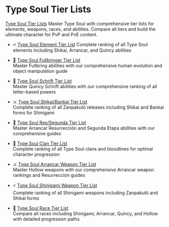 # Type Soul Tier Lists

[Type Soul Tier Lists](https://typesoultierlist.com/)
Master Type Soul with comprehensive tier lists for elements, weapons, races, and abilities. Compare all tiers and build the ultimate character for PvP and PvE content.



* 🔥 [Type Soul Element Tier List](https://typesoultierlist.com/element-tier-list)
Complete ranking of all Type Soul elements including Shikai, Arrancar, and Quincy abilities

* 🎯 [Type Soul Fullbringer Tier List](https://typesoultierlist.com/fullbringer-tier-list)  
Master Fullbring abilities with our comprehensive human evolution and object manipulation guide  

* 👑 [Type Soul Schrift Tier List](https://typesoultierlist.com/schrift-tier-list)  
Master Quincy Schrift abilities with our comprehensive ranking of all letter-based powers  

* ⚔️ [Type Soul Shikai/Bankai Tier List](https://typesoultierlist.com/shikai-bankai-tier-list)  
Complete ranking of all Zanpakutō releases including Shikai and Bankai forms for Shinigami  

* 🐍 [Type Soul Res/Segunda Tier List](https://typesoultierlist.com/res-segunda-tier-list)  
Master Arrancar Resurrección and Segunda Etapa abilities with our comprehensive guides  

* 🏰 [Type Soul Clan Tier List](https://typesoultierlist.com/clan-tier-list)  
Complete ranking of all Type Soul clans and bloodlines for optimal character progression  

* ⚔️ [Type Soul Arrancar Weapon Tier List](https://typesoultierlist.com/arrancar-weapon-tier-list)  
Master Hollow weapons with our comprehensive Arrancar weapon rankings and Resurrección guides  

* ⚡ [Type Soul Shinigami Weapon Tier List](https://typesoultierlist.com/shinigami-weapon-tier-list)  
Complete ranking of all Shinigami weapons including Zanpakutō and Shikai forms  

* 👥 [Type Soul Race Tier List](https://typesoultierlist.com/race-tier-list)  
Compare all races including Shinigami, Arrancar, Quincy, and Hollow with detailed progression paths  


